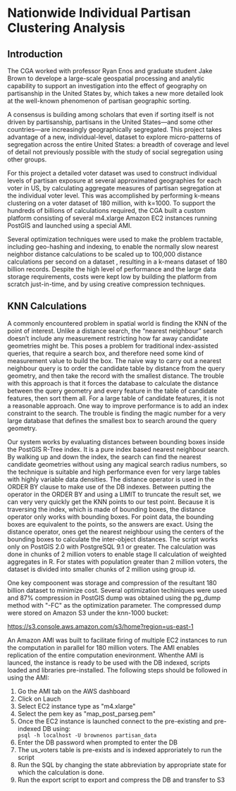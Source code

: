 # Nationwide Individual Partisan Clustering Analysis
## Introduction

The CGA worked with professor Ryan Enos and graduate student Jake Brown to develope a large-scale geospatial processing and analytic capability to support an investigation into the effect of geography on partisanship in the United States by, which takes a new more detailed look at the well-known phenomenon of partisan geographic sorting.  

A consensus is building among scholars that even if sorting itself is not driven by partisanship, partisans in the United States—and some other countries—are increasingly geographically segregated.  This project takes advantage of a new, individual-level, dataset to explore micro-patterns of segregation across the entire United States: a breadth of coverage and level of detail not previously possible with the study of social segregation using other groups. 

For this project a detailed voter dataset was used to construct individual levels of partisan exposure at several approximated geographies for each voter in US, by calculating aggregate measures of partisan segregation at the individual voter level.   This was accomplished by performing k-means clustering on a voter dataset of 180 million,  with k=1000.  To support the hundreds of billions of calculations required, the CGA built a custom platform consisting of several m4.xlarge Amazon EC2 instances running PostGIS and launched using a special AMI. 

Several optimization techniques were used to make the problem tractable, including geo-hashing and indexing, to enable the normally slow nearest neighbor distance calculations to be scaled up to 100,000 distance calculations per second on a dataset , resulting in a k-means dataset of 180 billion records.  Despite the high level of performance and the large data storage requirements, costs were kept low by building the platform from scratch just-in-time, and by using creative compression techniques.


## KNN Calculations 

A commonly encountered problem in spatial world is finding the KNN of the point of interest. Unlike a distance search, the “nearest neighbour” search doesn’t include any measurement restricting how far away candidate geometries might be. This poses a problem for traditional index-assisted queries, that require a search box, and therefore need some kind of measurement value to build the box. The naive way to carry out a nearest neighbour query is to order the candidate table by distance from the query geometry, and then take the record with the smallest distance. The trouble with this approach is that it forces the database to calculate the distance between the query geometry and every feature in the table of candidate features, then sort them all. For a large table of candidate features, it is not a reasonable approach. One way to improve performance is to add an index constraint to the search. The trouble is finding the magic number for a very large database that defines the smallest box to search around the query geometry.

Our system works by evaluating distances between bounding boxes inside the PostGIS R-Tree index. It is a pure index based nearest neighbour search. By walking up and down the index, the search can find the nearest candidate geometries without using any magical search radius numbers, so the technique is suitable and high performance even for very large tables with highly variable data densities. The distance operator is used in the ORDER BY clause to make use of the DB indexes. Between putting the operator in the ORDER BY and using a LIMIT to truncate the result set, we can very very quickly get the KNN points to our test point. Because it is traversing the index, which is made of bounding boxes, the distance operator only works with bounding boxes. For point data, the bounding boxes are equivalent to the points, so the answers are exact. Using the distance operator, ones get the nearest neighbour using the centers of the bounding boxes to calculate the inter-object distances. The script works only on PostGIS 2.0 with PostgreSQL 9.1 or greater. The calculation was done in chunks of 2 million voters to enable stage II calculation of weighted aggregates in R. For states with population greater than 2 million voters, the dataset is divided into smaller chunks of 2 million using group id. 

One key compoonent was storage and compression of the resultant 180 billion dataset to minimize cost. Several optimization techiniques were used and 87% compression in PostGIS dump was obtained using the pg_dump method with "-FC" as the optimization parameter. The compressed dump were stored on Amazon S3 under the knn-1000 bucket:

https://s3.console.aws.amazon.com/s3/home?region=us-east-1

An Amazon AMI was built to facilitate firing of multiple EC2 instances to run the computation in parallel for 180 million voters. The AMI enables replication of the entire computation enevironment. Whenthe AMI is launced, the instance is ready to be used with the DB indexed, scripts loaded and libraries pre-installed. The following steps should be followed in using the AMI:

1. Go the AMI tab on the AWS dashboard
2. Click on Lauch
3. Select EC2 instance type as "m4.xlarge"
4. Select the pem key as "map_post_parseg.pem"
5. Once the EC2 instance is launched connect to the pre-existing and pre-indexed DB using:                                                                                                                                                    ```                                                                                                                                            psql -h localhost -U brownenos partisan_data
                                                                                                                                                          ```
6. Enter the DB password when prompted to enter the DB
7. The us_voters table is pre-exists and is indexed approriately to run the script
8. Run the SQL by changing the state abbreviation by appropriate state for which the calculation is done.
9. Run the export script to export and compress the DB and transfer to S3













